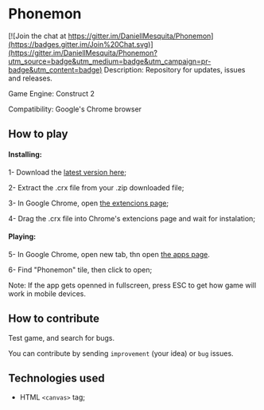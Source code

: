 # Phonemon

[![Join the chat at https://gitter.im/DaniellMesquita/Phonemon](https://badges.gitter.im/Join%20Chat.svg)](https://gitter.im/DaniellMesquita/Phonemon?utm_source=badge&utm_medium=badge&utm_campaign=pr-badge&utm_content=badge)
Description: Repository for updates, issues and releases.
  
Game Engine: Construct 2
  
Compatibility: Google's Chrome browser

## How to play
#### Installing:
1- Download the [latest version here](https://github.com/nt1m/HTML5AudioPlayer/archive/gh-pages.zip);
  
2- Extract the .crx file from your .zip downloaded file;
  
3- In Google Chrome, open [the extencions page](chrome://extensions);
  
4- Drag the .crx file into Chrome's extencions page and wait for instalation;

#### Playing:
5- In Google Chrome, open new tab, thn open [the apps page](chrome://apps).
  
6- Find "Phonemon" tile, then click to open;
  
Note: If the app gets openned in fullscreen, press ESC to get how game will work in mobile devices.

## How to contribute
Test game, and search for bugs.
  
You can contribute by sending `improvement` (your idea) or `bug` issues.

## Technologies used
- HTML `<canvas>` tag;
